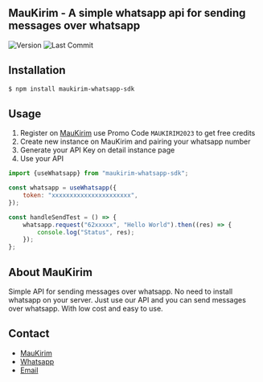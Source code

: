 ## MauKirim - A simple whatsapp api for sending messages over whatsapp

![Version](https://img.shields.io/npm/v/maukirim-whatsapp-sdk?color=075e54)
![Last Commit](https://img.shields.io/github/last-commit/MauKirim/WhatsappAPI-SDK?color=075e54)

## Installation

```bash
$ npm install maukirim-whatsapp-sdk
```

## Usage

1. Register on [MauKirim](https://app.maukirim.com) use Promo Code `MAUKIRIM2023` to get free credits
2. Create new instance on MauKirim and pairing your whatsapp number
3. Generate your API Key on detail instance page
4. Use your API

```javascript
import {useWhatsapp} from "maukirim-whatsapp-sdk";

const whatsapp = useWhatsapp({
    token: "xxxxxxxxxxxxxxxxxxxxxx",
});

const handleSendTest = () => {
    whatsapp.request("62xxxxx", "Hello World").then((res) => {
        console.log("Status", res);
    });
};

```

## About MauKirim

Simple API for sending messages over whatsapp. No need to install whatsapp on your server. Just use our API and you can
send messages over whatsapp. With low cost and easy to use.

## Contact

- [MauKirim](https://maukirim.com)
- [Whatsapp](https://wa.me/6285792071380)
- [Email](mailto:info@maukirim.com)

